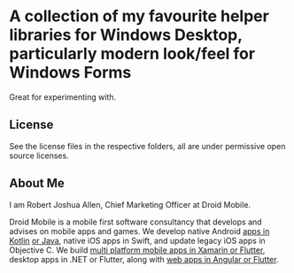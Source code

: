 # A collection of my favourite helper libraries for Windows Desktop, particularly modern look/feel for Windows Forms

Great for experimenting with.
 
## License

See the license files in the respective folders, all are under permissive open source licenses.

## About Me

I am Robert Joshua Allen, Chief Marketing Officer at Droid Mobile.

Droid Mobile is a mobile first software consultancy that develops and advises on mobile apps and games.
We develop native Android [apps in Kotlin](https://www.droid.mobi/kotlin-android-development-consultancy.html) [or Java](https://www.droid.mobi/java-android-development-consultancy.html), native iOS apps in Swift, and update legacy iOS apps in Objective C.
We build [multi platform mobile apps in Xamarin or Flutter](https://www.droid.mobi/cross-platform-mobile-development-consultancy.html), desktop apps in .NET or Flutter, along with [web apps in Angular or Flutter](https://www.droid.mobi/web-browser-apps-website-development.html).
 